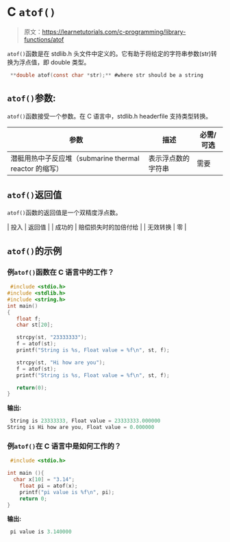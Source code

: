 # C `atof()`

> 原文：<https://learnetutorials.com/c-programming/library-functions/atof>

`atof()`函数是在 stdlib.h 头文件中定义的。它有助于将给定的字符串参数(str)转换为浮点值，即 double 类型。

```c
 **double atof(const char *str);** #where str should be a string 

```

## `atof()`参数:

`atof()`函数接受一个参数。在 C 语言中，stdlib.h headerfile 支持类型转换。

| 参数 | 描述 | 必需/可选 |
| --- | --- | --- |
| 潜艇用热中子反应堆（submarine thermal reactor 的缩写） | 表示浮点数的字符串 | 需要 |

## `atof()`返回值

`atof()`函数的返回值是一个双精度浮点数。

| 投入 | 返回值 |
| 成功的 | 赔偿损失时的加倍付给 |
| 无效转换 | 零 |

## `atof()`的示例

### 例`atof()`函数在 C 语言中的工作？

```c
 #include <stdio.h>
#include <stdlib.h>
#include <string.h>
int main()
{
   float f;
   char st[20];

   strcpy(st, "23333333");
   f = atof(st);
   printf("String is %s, Float value = %f\n", st, f);

   strcpy(st, "Hi how are you");
   f = atof(st);
   printf("String is %s, Float value = %f\n", st, f);

   return(0);
} 

```

**输出:**

```c
 String is 23333333, Float value = 23333333.000000
String is Hi how are you, Float value = 0.000000 
```

### 例`atof()`在 C 语言中是如何工作的？

```c
 #include <stdio.h>

int main (){
  char x[10] = "3.14";
    float pi = atof(x);
    printf("pi value is %f\n", pi);
    return 0;
} 

```

**输出:**

```c
 pi value is 3.140000 
```